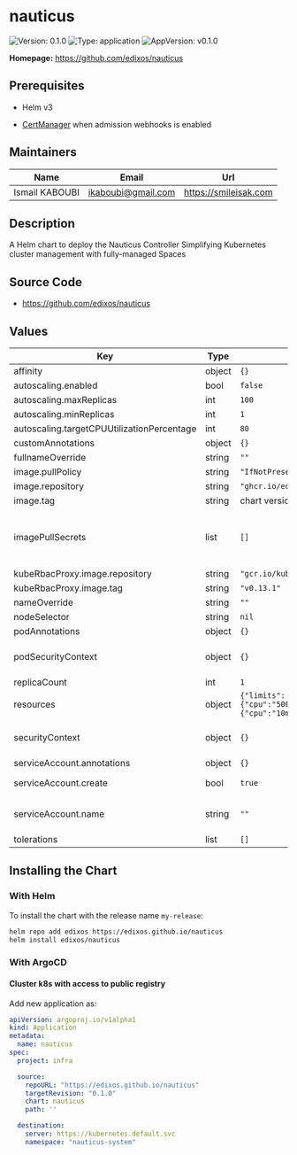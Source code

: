 # nauticus

![Version: 0.1.0](https://img.shields.io/badge/Version-0.1.0-informational?style=flat-square) ![Type: application](https://img.shields.io/badge/Type-application-informational?style=flat-square) ![AppVersion: v0.1.0](https://img.shields.io/badge/AppVersion-v0.1.0-informational?style=flat-square)

**Homepage:** <https://github.com/edixos/nauticus>

## Prerequisites

- Helm v3

- [CertManager](https://cert-manager.io) when admission webhooks is enabled

## Maintainers

| Name | Email | Url |
| ---- | ------ | --- |
| Ismail KABOUBI | <ikaboubi@gmail.com> | <https://smileisak.com> |

## Description

A Helm chart to deploy the Nauticus Controller Simplifying Kubernetes cluster management with fully-managed Spaces

## Source Code

* <https://github.com/edixos/nauticus>

## Values

| Key | Type | Default | Description |
|-----|------|---------|-------------|
| affinity | object | `{}` | Affinity to apply to the controller pod |
| autoscaling.enabled | bool | `false` | Enable/Disable autoscaling |
| autoscaling.maxReplicas | int | `100` | Max replicas |
| autoscaling.minReplicas | int | `1` | Min replicas |
| autoscaling.targetCPUUtilizationPercentage | int | `80` | CPU Utilization Percentage |
| customAnnotations | object | `{}` | customAnnotations to add to resources |
| fullnameOverride | string | `""` | Override the default fullname |
| image.pullPolicy | string | `"IfNotPresent"` | Image Pull Policy |
| image.repository | string | `"ghcr.io/edixos/nauticus"` | Image repository operator |
| image.tag | string | chart version | Tag of the image of operator |
| imagePullSecrets | list | `[]` | Reference to one or more secrets to be used when pulling images ref: https://kubernetes.io/docs/tasks/configure-pod-container/pull-image-private-registry/ |
| kubeRbacProxy.image.repository | string | `"gcr.io/kubebuilder/kube-rbac-proxy"` | Image repository for rbac proxy |
| kubeRbacProxy.image.tag | string | `"v0.13.1"` | Tag of the image of rbac proxy |
| nameOverride | string | `""` | Override the default name |
| nodeSelector | string | `nil` | NodeSelector to apply to the controller pod |
| podAnnotations | object | `{}` | Annotations to add to the controller pod. |
| podSecurityContext | object | `{}` | podSecurityContext holds pod-level security attributes and common container settings. |
| replicaCount | int | `1` |  |
| resources | object | `{"limits":{"cpu":"500m","memory":"128Mi"},"requests":{"cpu":"10m","memory":"64Mi"}}` | Adds resources limits and request to controller pod. |
| securityContext | object | `{}` | securityContext holds container-level security attributes and common container settings. |
| serviceAccount.annotations | object | `{}` | Annotations to add to the service account |
| serviceAccount.create | bool | `true` | Specifies whether a service account should be created |
| serviceAccount.name | string | `""` | The name of the service account to use. If not set and create is true, a name is generated using the fullname template |
| tolerations | list | `[]` | Toleration to apply to the controller pod |

## Installing the Chart

### With Helm

To install the chart with the release name `my-release`:

```bash
helm repo add edixos https://edixos.github.io/nauticus
helm install edixos/nauticus
```

### With ArgoCD

#### Cluster k8s with access to public registry

Add new application as:

```yaml
apiVersion: argoproj.io/v1alpha1
kind: Application
metadata:
  name: nauticus
spec:
  project: infra

  source:
    repoURL: "https://edixos.github.io/nauticus"
    targetRevision: "0.1.0"
    chart: nauticus
    path: ''

  destination:
    server: https://kubernetes.default.svc
    namespace: "nauticus-system"

```